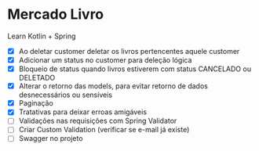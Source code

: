 # Mercado Livro
Learn Kotlin + Spring
- [x] Ao deletar customer deletar os livros pertencentes aquele customer
- [x] Adicionar um status no customer para deleção lógica
- [x] Bloqueio de status quando livros estiverem com status CANCELADO ou DELETADO
- [x] Alterar o retorno das models, para evitar retorno de dados desnecessários ou sensíveis
- [x] Paginação
- [x] Tratativas para deixar erroas amigáveis
- [ ] Validações nas requisições com Spring Validator
- [ ] Criar Custom Validation (verificar se e-mail já existe)
- [ ] Swagger no projeto

